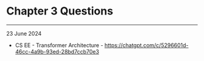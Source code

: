 
# Chapter 3 Questions
---
23 June 2024
- CS EE - Transformer Architecture - https://chatgpt.com/c/5296601d-46cc-4a9b-93ed-28bd7ccb70e3